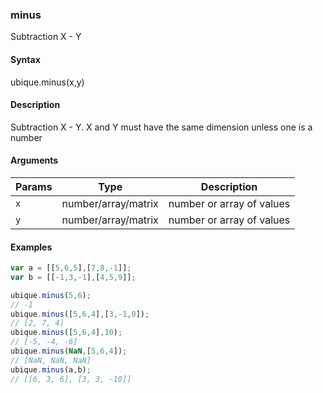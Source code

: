 ### minus

Subtraction X - Y


#### Syntax

ubique.minus(x,y)


#### Description

Subtraction X - Y. X and Y must have the same dimension unless one is a number  



#### Arguments

|Params|Type|Description
|---------|----|-----------
|`x` | number/array/matrix | number or array of values
|`y` | number/array/matrix | number or array of values


#### Examples

```js
var a = [[5,6,5],[7,8,-1]];
var b = [[-1,3,-1],[4,5,9]];

ubique.minus(5,6);
// -1
ubique.minus([5,6,4],[3,-1,0]);
// [2, 7, 4]
ubique.minus([5,6,4],10);
// [-5, -4, -6]
ubique.minus(NaN,[5,6,4]);
// [NaN, NaN, NaN]
ubique.minus(a,b);
// [[6, 3, 6], [3, 3, -10]]
```

